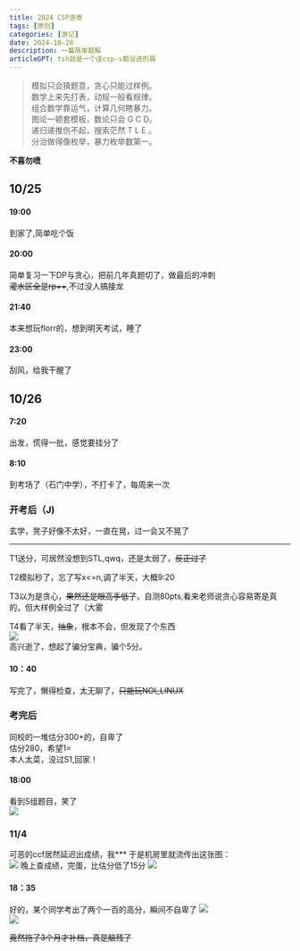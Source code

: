 ```yaml
---
title: 2024 CSP游寄
tags: [原创]
categories: [游记]
date: 2024-10-28
description: 一篇简单题解
articleGPT: tsh就是一个连csp-s都没进的屑
---
```


> 模拟只会猜题意，贪心只能过样例。  
> 数学上来先打表，动规一般看规律。  
> 组合数学靠运气，计算几何瞎暴力。  
> 图论一顿套模板，数论只会 G C D。  
> 递归递推伤不起，搜索茫然 T L E 。  
> 分治做得像枚举，暴力枚举数第一。

**不喜勿喷**  
## 10/25
#### 19:00
到家了,简单吃个饭

#### 20:00
简单复习一下DP与贪心，把前几年真题切了，做最后的冲刺  
~~灌水区全是rp++~~,不过没人搞接龙

#### 21:40
本来想玩florr的，想到明天考试，睡了

#### 23:00
刮风，给我干醒了

## 10/26
#### 7:20
出发，慌得一批，感觉要挂分了

#### 8:10
到考场了（石门中学），不打卡了，每周来一次

### 开考后（J)
玄学，凳子好像不太好，一直在晃，过一会又不晃了 

---
T1送分，可居然没想到STL,qwq，还是太弱了，~~反正过了~~  

T2模拟秒了，忘了写x<=n,调了半天，大概9:20

T3以为是贪心，~~果然还是眼高手低了~~，自测80pts,看来老师说贪心容易寄是真的，但大样例全过了（大雾

T4看了半天，~~抽象~~，根本不会，但发现了个东西  
![](https://cdn.luogu.com.cn/upload/image_hosting/8zhea9kr.png)  
高兴逝了，想起了骗分宝典，骗个5分。

#### 10：40
写完了，懒得检查，太无聊了，~~只能玩NOI_LINUX~~

### 考完后
同校的一堆估分300+的，自卑了  
估分280，希望1=  
本人太菜，没过S1,回家！

#### 18:00
看到S组题目，笑了  
![](https://cdn.luogu.com.cn/upload/image_hosting/pz91d6m8.png)

### 11/4
可恶的ccf居然延迟出成绩，我***
于是机房里就流传出这张图：  
![](https://cdn.luogu.com.cn/upload/image_hosting/wt8y2rc3.png)
晚上查成绩，完蛋，比估分低了15分
![](https://cdn.luogu.com.cn/upload/image_hosting/vd16f917.png)

#### 18：35
好的，某个同学考出了两个一百的高分，瞬间不自卑了
![](https://io.codehero.store/file/1046/CSPJ2024.PNG)  
![](https://io.codehero.store/file/1046/CSPS2024.PNG)

~~竟然拖了3个月才补档，真是脑残了~~

